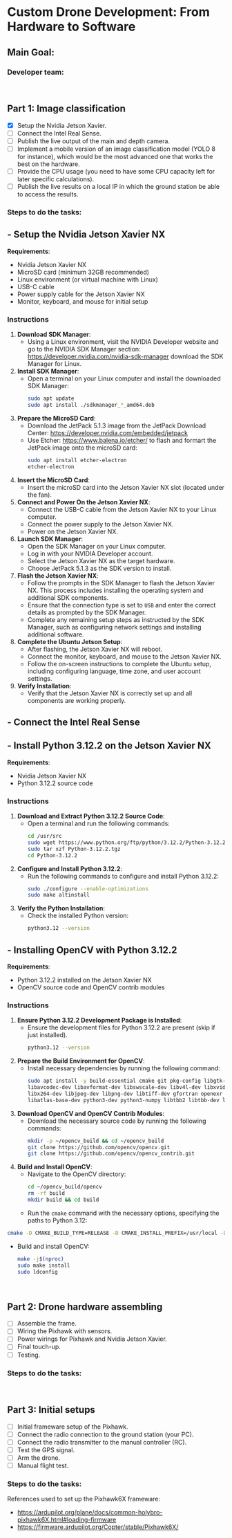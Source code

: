 # Custom Drone Development: From Hardware to Software

## Main Goal:

### Developer team:

<br> 

## Part 1: Image classification 

- [x] Setup the Nvidia Jetson Xavier.
- [ ] Connect the Intel Real Sense.
- [ ] Publish the live output of the main and depth camera.
- [ ] Implement a mobile version of an image classification model (YOLO 8 for instance), which would be the most advanced one that works the best on the hardware.
- [ ] Provide the CPU usage (you need to have some CPU capacity left for later specific calculations).
- [ ] Publish the live results on a local IP in which the ground station be able to access the results.

### Steps to do the tasks:


## - Setup the Nvidia Jetson Xavier NX

**Requirements**:
- Nvidia Jetson Xavier NX
- MicroSD card (minimum 32GB recommended)
- Linux environment (or virtual machine with Linux)
- USB-C cable
- Power supply cable for the Jetson Xavier NX
- Monitor, keyboard, and mouse for initial setup

### Instructions

1. **Download SDK Manager**:
   - Using a Linux environment, visit the NVIDIA Developer website and go to the NVIDIA SDK Manager section: https://developer.nvidia.com/nvidia-sdk-manager download the SDK Manager for Linux.
2. **Install SDK Manager**:
   - Open a terminal on your Linux computer and install the downloaded SDK Manager:
     ```bash
     sudo apt update
     sudo apt install ./sdkmanager_*_amd64.deb
     ```
3. **Prepare the MicroSD Card**:
   - Download the JetPack 5.1.3 image from the JetPack Download Center: https://developer.nvidia.com/embedded/jetpack
   - Use Etcher: https://www.balena.io/etcher/ to flash and formart the JetPack image onto the microSD card:
     ```bash
     sudo apt install etcher-electron
     etcher-electron
     ```
4. **Insert the MicroSD Card**:
   - Insert the microSD card into the Jetson Xavier NX slot (located under the fan).
5. **Connect and Power On the Jetson Xavier NX**:
   - Connect the USB-C cable from the Jetson Xavier NX to your Linux computer.
   - Connect the power supply to the Jetson Xavier NX.
   - Power on the Jetson Xavier NX.
6. **Launch SDK Manager**:
   - Open the SDK Manager on your Linux computer.
   - Log in with your NVIDIA Developer account.
   - Select the Jetson Xavier NX as the target hardware.
   - Choose JetPack 5.1.3 as the SDK version to install.
7. **Flash the Jetson Xavier NX**:
   - Follow the prompts in the SDK Manager to flash the Jetson Xavier NX. This process includes installing the operating system and additional SDK components.
   - Ensure that the connection type is set to `USB` and enter the correct details as prompted by the SDK Manager.
   - Complete any remaining setup steps as instructed by the SDK Manager, such as configuring network settings and installing additional software.
8. **Complete the Ubuntu Jetson Setup**:
   - After flashing, the Jetson Xavier NX will reboot.
   - Connect the monitor, keyboard, and mouse to the Jetson Xavier NX.
   - Follow the on-screen instructions to complete the Ubuntu setup, including configuring language, time zone, and user account settings.
9. **Verify Installation**:
   - Verify that the Jetson Xavier NX is correctly set up and all components are working properly.


## - Connect the Intel Real Sense


## - Install Python 3.12.2 on the Jetson Xavier NX

**Requirements**:
- Nvidia Jetson Xavier NX
- Python 3.12.2 source code

### Instructions

1. **Download and Extract Python 3.12.2 Source Code**:
   - Open a terminal and run the following commands:
     ```bash
     cd /usr/src
     sudo wget https://www.python.org/ftp/python/3.12.2/Python-3.12.2.tgz
     sudo tar xzf Python-3.12.2.tgz
     cd Python-3.12.2
     ```
2. **Configure and Install Python 3.12.2**:
   - Run the following commands to configure and install Python 3.12.2:
     ```bash
     sudo ./configure --enable-optimizations
     sudo make altinstall
     ```
3. **Verify the Python Installation**:
   - Check the installed Python version:
     ```bash
     python3.12 --version
     ```
     
## - Installing OpenCV with Python 3.12.2

**Requirements**:
- Python 3.12.2 installed on the Jetson Xavier NX
- OpenCV source code and OpenCV contrib modules

### Instructions

1. **Ensure Python 3.12.2 Development Package is Installed**:
   - Ensure the development files for Python 3.12.2 are present (skip if just installed).
     ```bash
     python3.12 --version
     ```
2. **Prepare the Build Environment for OpenCV**:
   - Install necessary dependencies by running the following command:
     ```bash
     sudo apt install -y build-essential cmake git pkg-config libgtk-3-dev \
     libavcodec-dev libavformat-dev libswscale-dev libv4l-dev libxvidcore-dev \
     libx264-dev libjpeg-dev libpng-dev libtiff-dev gfortran openexr \
     libatlas-base-dev python3-dev python3-numpy libtbb2 libtbb-dev libdc1394-22-dev
     ```
3. **Download OpenCV and OpenCV Contrib Modules**:
   - Download the necessary source code by running the following commands:
     ```bash
     mkdir -p ~/opencv_build && cd ~/opencv_build
     git clone https://github.com/opencv/opencv.git
     git clone https://github.com/opencv/opencv_contrib.git
     ```
4. **Build and Install OpenCV**:
   - Navigate to the OpenCV directory:
     ```bash
     cd ~/opencv_build/opencv
     rm -rf build
     mkdir build && cd build
     ```
   - Run the `cmake` command with the necessary options, specifying the paths to Python 3.12:
```bash
cmake -D CMAKE_BUILD_TYPE=RELEASE -D CMAKE_INSTALL_PREFIX=/usr/local -D INSTALL_PYTHON_EXAMPLES=ON -D OPENCV_EXTRA_MODULES_PATH=~/opencv_build/opencv_contrib/modules -D BUILD_EXAMPLES=ON -D PYTHON_EXECUTABLE=/usr/local/bin/python3.12 -D PYTHON_INCLUDE_DIR=/usr/local/include/python3.12 -D PYTHON_LIBRARY=/usr/local/lib/libpython3.12.so ..
```
   - Build and install OpenCV:
     ```bash
     make -j$(nproc)
     sudo make install
     sudo ldconfig
     ```

<br> 

## Part 2: Drone hardware assembling 

- [ ] Assemble the frame.
- [ ] Wiring the Pixhawk with sensors.
- [ ] Power wirings for Pixhawk and Nvidia Jetson Xavier.
- [ ] Final touch-up.
- [ ] Testing.

### Steps to do the tasks:

<br> 

## Part 3: Initial setups

- [ ] Initial frameware setup of the Pixhawk.
- [ ] Connect the radio connection to the ground station (your PC).
- [ ] Connect the radio transmitter to the manual controller (RC).
- [ ] Test the GPS signal.
- [ ] Arm the drone.
- [ ] Manual flight test.

### Steps to do the tasks:
References used to set up the Pixhawk6X frameware: 
- https://ardupilot.org/plane/docs/common-holybro-pixhawk6X.html#loading-firmware
- https://firmware.ardupilot.org/Copter/stable/Pixhawk6X/
